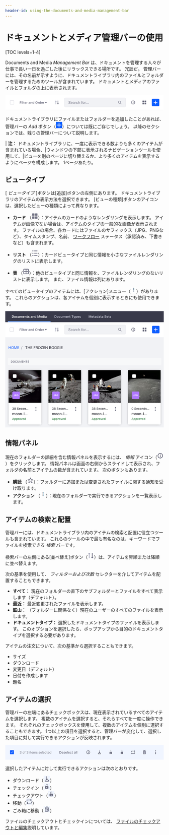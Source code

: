 ```yaml
---
header-id: using-the-documents-and-media-management-bar
---
```


# ドキュメントとメディア管理バーの使用

[TOC levels=1-4]

Documents and Media *Management Bar* は、ドキュメントを管理する人々が仕事で長い一日を過ごした後にリラックスできる場所です。 冗談だ。 管理バーには、その名前が示すように、ドキュメントライブラリ内のファイルとフォルダーを管理するためのツールが含まれています。 ドキュメントとメディアのファイルとフォルダの上に表示されます。

![図1：ドキュメントを管理している場合、管理バーはたむろするのに最適な場所です。](../../../../images/dm-management-bar.png)

ドキュメントライブラリにファイルまたはフォルダーを追加したことがあれば、管理バーの *Add* ボタン（![Add](../../../../images/icon-add.png)）については既にご存じでしょう。 以降のセクションでは、残りの管理バーについて説明します。

| **注：** ドキュメントライブラリに、一度に表示できる数よりも多くのアイテムが含まれている場合、|ウィンドウの下部に表示されるナビゲーションツールを使用して、|ビューを別のページに切り替えるか、より多くのアイテムを表示するようにページを構成します。 1ページあたり。

## ビュータイプ

[ *ビュータイプ* ]ボタンは[追加]ボタンの左側にあります。 ドキュメントライブラリのアイテムの表示方法を選択できます。 [ビューの種類]ボタンのアイコンは、選択したビューの種類によって異なります。

  - **カード** （![Cards](../../../../images/icon-view-type-cards.png)）：アイテムのカードのようなレンダリングを表示します。 アイテムが画像でない場合は、アイテムのタイプの一般的な画像が表示されます。 ファイルの場合、各カードにはファイルのサフィックス（JPG、PNGなど）、タイムスタンプ、名前、 [ワークフロー](/docs/7-1/user/-/knowledge_base/u/workflow) ステータス（承認済み、下書きなど）も含まれます。

  - **リスト** （![List](../../../../images/icon-view-type-list.png)）：カードビュータイプと同じ情報を小さなファイルレンダリングのリストに表示します。

  - **表** （![Table](../../../../images/icon-view-type-table.png)）：他のビュータイプと同じ情報を、ファイルレンダリングのないリストに表示します。 また、ファイル情報は列にあります。

すべてのビュータイプのアイテムには、[アクション]メニュー（![Actions](../../../../images/icon-actions.png)）があります。 これらのアクションは、各アイテムを個別に表示するときにも使用できます。

![図2：カードビュータイプは、大きなカードのようなレンダリングでアイテムを表示します。](../../../../images/dm-images-in-admin.png)

## 情報パネル

現在のフォルダーの詳細を含む情報パネルを表示するには、 *情報* アイコン（![**i**](../../../../images/icon-information-dm.png)）をクリックします。 情報パネルは画面の右側からスライドして表示され、フォルダの名前とアイテムの数が含まれています。 次のボタンもあります。

  - **購読** （![Subscribe](../../../../images/icon-star.png)）：フォルダーに追加または変更されたファイルに関する通知を受け取ります。
  - **アクション** （![Actions](../../../../images/icon-actions.png)）：現在のフォルダーで実行できるアクションを一覧表示します。

## アイテムの検索と配置

管理バーには、ドキュメントライブラリ内のアイテムの検索と配置に役立つツールも含まれています。 これらのツールの中で最も有名なのは、キーワードでファイルを検索できる *検索* バーです。

検索バーの左側にある[並べ替え]ボタン（![Sort](../../../../images/icon-sort.png)）は、アイテムを昇順または降順に並べ替えます。

次の基準を使用して、 *フィルターおよび次数* セレクターを介してアイテムを配置することもできます。

  - **すべて：** 現在のフォルダーの直下のサブフォルダーとファイルをすべて表示します（デフォルト）。
  - **最近：** 最近変更されたファイルを表示します。
  - **鉱山：** （フォルダーに関係なく）現在のユーザーのすべてのファイルを表示します。
  - **ドキュメントタイプ：** 選択したドキュメントタイプのファイルを表示します。 このオプションを選択したら、ポップアップから目的のドキュメントタイプを選択する必要があります。

アイテムの注文について、次の基準から選択することもできます。

  - サイズ
  - ダウンロード
  - 変更日（デフォルト）
  - 日付を作成します
  - 題名

## アイテムの選択

管理バーの左端にあるチェックボックスは、現在表示されているすべてのアイテムを選択します。 複数のアイテムを選択すると、それらすべてを一度に操作できます。 それぞれのチェックボックスを使用して、複数のアイテムを個別に選択することもできます。 1つ以上の項目を選択すると、管理バーが変化して、選択した項目に対して実行できるアクションが反映されます。

![図3：アイテムを選択すると、管理バーが変化します。](../../../../images/dm-management-bar-actions.png)

選択したアイテムに対して実行できるアクションは次のとおりです。

  - ダウンロード（![Download](../../../../images/icon-download.png)）
  - チェックイン（![Checkin](../../../../images/icon-checkin.png)）
  - チェックアウト（![Checkout](../../../../images/icon-checkout.png)）
  - 移動（![Move](../../../../images/icon-move.png)）
  - ごみ箱に移動（![Delete](../../../../images/icon-trash.png)）

ファイルのチェックアウトとチェックインについては、 [ファイルのチェックアウトと編集](/docs/7-1/user/-/knowledge_base/u/checking-out-and-editing-files)説明しています。
